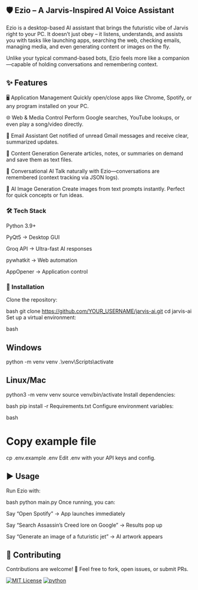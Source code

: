 ## 🛡 Ezio – A Jarvis-Inspired AI Voice Assistant

Ezio is a desktop-based AI assistant that brings the futuristic vibe of Jarvis right to your PC.
It doesn’t just obey – it listens, understands, and assists you with tasks like launching apps, searching the web, checking emails, managing media, and even generating content or images on the fly.

Unlike your typical command-based bots, Ezio feels more like a companion—capable of holding conversations and remembering context.

## ✨ Features

🖥 Application Management
Quickly open/close apps like Chrome, Spotify, or any program installed on your PC.

🌐 Web & Media Control
Perform Google searches, YouTube lookups, or even play a song/video directly.

📧 Email Assistant
Get notified of unread Gmail messages and receive clear, summarized updates.

📝 Content Generation
Generate articles, notes, or summaries on demand and save them as text files.

💬 Conversational AI
Talk naturally with Ezio—conversations are remembered (context tracking via JSON logs).

🎨 AI Image Generation
Create images from text prompts instantly. Perfect for quick concepts or fun ideas.

### 🛠 Tech Stack

Python 3.9+

PyQt5 → Desktop GUI

Groq API → Ultra-fast AI responses

pywhatkit → Web automation

AppOpener → Application control

### 🚀 Installation

Clone the repository:

bash
git clone https://github.com/YOUR_USERNAME/jarvis-ai.git
cd jarvis-ai
Set up a virtual environment:

bash

## Windows

python -m venv venv
.\venv\Scripts\activate

## Linux/Mac

python3 -m venv venv
source venv/bin/activate
Install dependencies:

bash
pip install -r Requirements.txt
Configure environment variables:

bash

# Copy example file

cp .env.example .env
Edit .env with your API keys and config.

## ▶️ Usage

Run Ezio with:

bash
python main.py
Once running, you can:

Say “Open Spotify” → App launches immediately

Say “Search Assassin’s Creed lore on Google” → Results pop up

Say “Generate an image of a futuristic jet” → AI artwork appears

## 🤝 Contributing

Contributions are welcome! 🎉
Feel free to fork, open issues, or submit PRs.

[![MIT License](https://img.shields.io/badge/License-MIT-green.svg)](https://choosealicense.com/licenses/mit/)
[![python](https://img.shields.io/python/required-version-toml?tomlFilePath=https%3A%2F%2Fraw.githubusercontent.com%2Fnumpy%2Fnumpy%2Fmain%2Fpyproject.toml&style=flat-square)](http://www.gnu.org/licenses/agpl-3.0)
